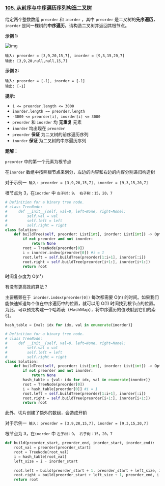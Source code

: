 ### [105. 从前序与中序遍历序列构造二叉树](https://leetcode.cn/problems/construct-binary-tree-from-preorder-and-inorder-traversal/)

给定两个整数数组 `preorder` 和 `inorder` ，其中 `preorder` 是二叉树的**先序遍历**， `inorder` 是同一棵树的**中序遍历**，请构造二叉树并返回其根节点。

 

**示例 1:**

![img](assets/tree.jpg)

```
输入: preorder = [3,9,20,15,7], inorder = [9,3,15,20,7]
输出: [3,9,20,null,null,15,7]
```

**示例 2:**

```
输入: preorder = [-1], inorder = [-1]
输出: [-1]
```

 

**提示:**

- `1 <= preorder.length <= 3000`
- `inorder.length == preorder.length`
- `-3000 <= preorder[i], inorder[i] <= 3000`
- `preorder` 和 `inorder` 均 **无重复** 元素
- `inorder` 均出现在 `preorder`
- `preorder` **保证** 为二叉树的前序遍历序列
- `inorder` **保证** 为二叉树的中序遍历序列



**题解：**

`preorder` 中的第一个元素为根节点

在`inorder` 数组中按照根节点来划分，左边的内容和右边的内容分别递归构造树

对于示例一` 输入: preorder = [3,9,20,15,7], inorder = [9,3,15,20,7]`

根节点为 3，在`inorder` 中 `左子树：9， 右子树：15，20，7`

```python
# Definition for a binary tree node.
# class TreeNode:
#     def __init__(self, val=0, left=None, right=None):
#         self.val = val
#         self.left = left
#         self.right = right
class Solution:
    def buildTree(self, preorder: List[int], inorder: List[int]) -> Optional[TreeNode]:
        if not preorder and not inorder:
            return None
        root = TreeNode(preorder[0])
        i = inorder.index(preorder[0]) #i = 1
        root.left = self.buildTree(preorder[1:i+1], inorder[:i])
        root.right = self.buildTree(preorder[i+1:], inorder[i+1:])
        return root
```

时间复杂度为 O(n²)

有没有更高效的算法？

主要瓶颈在于` inorder.index(preorder[0])` 每次都需要 O(n) 的时间。如果我们能快速知道每个值在中序遍历中的位置，就可以用 O(1) 时间找到根节点的位置。为此，可以预先构建一个哈希表（HashMap），将中序遍历的值映射到它们的索引。

```python
hash_table = {val: idx for idx, val in enumerate(inorder)}
```

```python
# Definition for a binary tree node.
# class TreeNode:
#     def __init__(self, val=0, left=None, right=None):
#         self.val = val
#         self.left = left
#         self.right = right
class Solution:
    def buildTree(self, preorder: List[int], inorder: List[int]) -> Optional[TreeNode]:
        if not preorder and not inorder:
            return None
        hash_table = {val: idx for idx, val in enumerate(inorder)}
        root = TreeNode(preorder[0])
        i = hash_table[preorder[0]] #i = 1
        root.left = self.buildTree(preorder[1:i+1], inorder[:i])
        root.right = self.buildTree(preorder[i+1:], inorder[i+1:])
        return root
```

此外，切片创建了额外的数组，会造成开销

对于示例一` 输入: preorder = [3,9,20,15,7], inorder = [9,3,15,20,7]`

根节点为 3，在`inorder` 中 `左子树：9， 右子树：15，20，7`

```python
def build(preorder_start, preorder_end, inorder_start, inorder_end):
    root_val = preorder[preorder_start]
    root = TreeNode(root_val)
    i = hash_table[root_val]
    left_size = i - inorder_start
    
    root.left = build(preorder_start + 1, preorder_start + left_size, inorder_start, i - 1)
    root.right = build(preorder_start + left_size + 1, preorder_end, i + 1, inorder_end)
    return root
```

